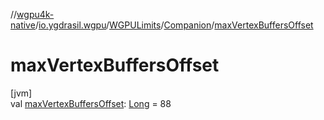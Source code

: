 //[wgpu4k-native](../../../../index.md)/[io.ygdrasil.wgpu](../../index.md)/[WGPULimits](../index.md)/[Companion](index.md)/[maxVertexBuffersOffset](max-vertex-buffers-offset.md)

# maxVertexBuffersOffset

[jvm]\
val [maxVertexBuffersOffset](max-vertex-buffers-offset.md): [Long](https://kotlinlang.org/api/core/kotlin-stdlib/kotlin/-long/index.html) = 88
